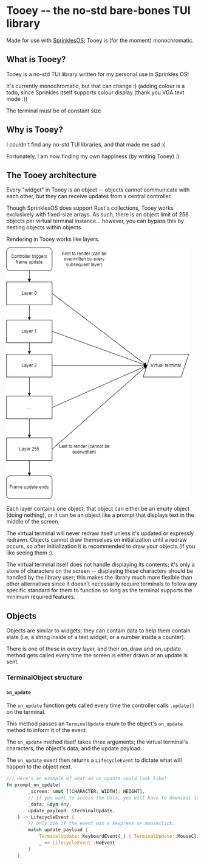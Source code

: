 # Tooey -- the no-std bare-bones TUI library

Made for use with [SprinklesOS](https://github.com/T-O-R-U-S/sprinkles_os); Tooey is (for the moment) monochromatic.

## What is Tooey?

Tooey is a no-std TUI library written for my personal use in Sprinkles OS!

It's currently monochromatic, but that can change :) (adding colour is a todo, since Sprinkles itself supports
colour display (thank you VGA text mode :))

The terminal must be of constant size

## Why is Tooey?

I couldn't find any no-std TUI libraries, and that made me sad :(

Fortunately, I am now finding my own happiness (by writing Tooey) :)

## The Tooey architecture

Every "widget" in Tooey is an object -- objects cannot communicate with each other, but they can receive updates from a central controller.

Though SprinklesOS does support Rust's collections, Tooey works exclusively with fixed-size arrays. As such, there is an object
limit of 256 objects per virtual terminal instance... however, you can bypass this by nesting objects within objects.

Rendering in Tooey works like layers.

![A diagram demonstrating how rendering is carried out by Tooey](readme/layer_diagram.png)

Each layer contains one object; that object can either be an empty object (doing nothing), or it can be
an object like a prompt that displays text in the middle of the screen.

The virtual terminal will never redraw itself unless it's updated or expressly redrawn. Objects cannot
draw themselves on initialization until a redraw occurs, so after initialization it is recommended
to draw your objects (if you like seeing them :).

The virtual terminal itself does not handle displaying its contents; it's only a store of characters on the screen -- displaying these characters should be handled by the library user; this makes
the library much more flexible than other alternatives since it doesn't necessarily require terminals to
follow any specific standard for them to function so long as the terminal supports the minimum required
features.

## Objects

Objects are similar to widgets; they can contain data to help them contain state (i.e, a string inside of a
text widget, or a number inside a counter).

There is one of these in every layer, and their on_draw and on_update method gets called every time the
screen is either drawn or an update is sent.

### TerminalObject structure

#### `on_update`

The `on_update` function gets called every time the controller calls `.update()` on the terminal.

This method passes an `TerminalUpdate` enum to the object's `on_update` method to inform it of
the event.

The `on_update` method itself takes three arguments; the virtual terminal's characters, the object's data, and the update payload.

The `on_update` event then returns a `LifecycleEvent` to dictate what will happen to the object next.

```rs
/// Here's an example of what an on_update could look like!
fn prompt_on_update(
        _screen: &mut [[CHARACTER; WIDTH]; HEIGHT],
        // If you want to access the data, you will have to downcast it.
        _data: &dyn Any,
        update_payload: &TerminalUpdate,
    ) -> LifecycleEvent {
        // Only die if the event was a keypress or mouseclick.
        match update_payload {
            TerminalUpdate::KeyboardEvent(_) | TerminalUpdate::MouseClick(_, _) => LifecycleEvent::Death,
            _ => LifecycleEvent::NoEvent
        }
    }
```